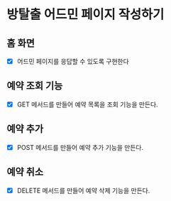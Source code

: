 # 방탈출 어드민 페이지 작성하기

## 홈 화면

- [x] 어드민 페이지를 응답할 수 있도록 구현한다

## 예약 조회 기능

- [x] GET 메서드를 만들어 예약 목록을 조회 기능을 만든다.

## 예약 추가

- [x] POST 메서드를 만들어 예약 추가 기능을 만든다.

## 예약 취소

- [x] DELETE 메서드를 만들어 예약 삭제 기능을 만든다.